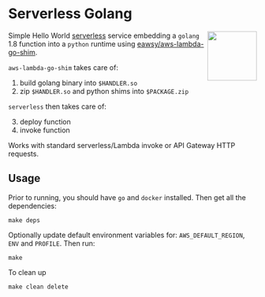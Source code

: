 # Serverless Golang

[<img src="https://rawgit.com/justserverless/awesome-serverless/master/logo_serverless.png" align="right" width="100">](http://serverless.com)
Simple Hello World [serverless](https://serverless.com/) service embedding a `golang` 1.8 function 
into a `python` runtime using [eawsy/aws-lambda-go-shim](https://github.com/eawsy/aws-lambda-go-shim).

`aws-lambda-go-shim` takes care of:

1. build golang binary into `$HANDLER.so`
2. zip `$HANDLER.so` and python shims into `$PACKAGE.zip`

`serverless` then takes care of:

3. deploy function
4. invoke function

Works with standard serverless/Lambda invoke or API Gateway HTTP requests.

## Usage
Prior to running, you should have `go` and `docker` installed. Then get all the dependencies:

    make deps

Optionally update default environment variables for: `AWS_DEFAULT_REGION`, `ENV` and `PROFILE`. Then run:

    make 

To clean up

	make clean delete	
